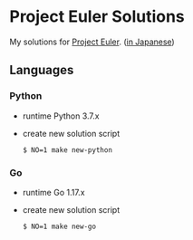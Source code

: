 Project Euler Solutions
===

My solutions for [Project Euler](https://projecteuler.net/). ([in Japanese](http://odz.sakura.ne.jp/projecteuler/))

Languages
---

### Python

- runtime Python 3.7.x
- create new solution script

  ```
  $ NO=1 make new-python
  ```

### Go

- runtime Go 1.17.x
- create new solution script

  ```zsh
  $ NO=1 make new-go
  ```